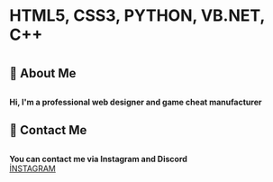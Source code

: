 # HTML5, CSS3, PYTHON, VB.NET, C++<h1> 
## 🤭 About Me <h2> 
__Hi, I'm a professional web designer and game cheat manufacturer__
  
  
## 📇 Contact Me <h2> 
  
  __You can contact me via Instagram and Discord__
  <br>
  [İNSTAGRAM](http://instagram.com/tgasalih)






<!---
tgasalih/tgasalih is a ✨ special ✨ repository because its `README.md` (this file) appears on your GitHub profile.
You can click the Preview link to take a look at your changes.
--->
